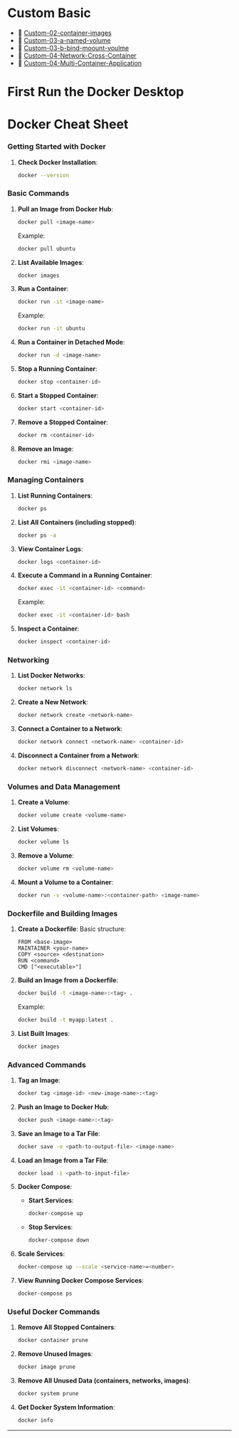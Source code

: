 

# Custom Basic   

- 📁 [Custom-02-container-images]()
- 📁 [Custom-03-a-named-volume]()
- 📁 [Custom-03-b-bind-moount-voulme]()
- 📁 [Custom-04-Network-Cross-Container]()
- 📁 [Custom-04-Multi-Container-Application]()



# First Run the Docker Desktop

# Docker Cheat Sheet

### **Getting Started with Docker**

1. **Check Docker Installation**:
    
    ```bash
    docker --version
    
    ```
    

### **Basic Commands**

1. **Pull an Image from Docker Hub**:
    
    ```bash
    docker pull <image-name>
    
    ```
    
    Example:
    
    ```bash
    docker pull ubuntu
    
    ```
    
2. **List Available Images**:
    
    ```bash
    docker images
    
    ```
    
3. **Run a Container**:
    
    ```bash
    docker run -it <image-name>
    
    ```
    
    Example:
    
    ```bash
    docker run -it ubuntu
    
    ```
    
4. **Run a Container in Detached Mode**:
    
    ```bash
    docker run -d <image-name>
    
    ```
    
5. **Stop a Running Container**:
    
    ```bash
    docker stop <container-id>
    
    ```
    
6. **Start a Stopped Container**:
    
    ```bash
    docker start <container-id>
    
    ```
    
7. **Remove a Stopped Container**:
    
    ```bash
    docker rm <container-id>
    
    ```
    
8. **Remove an Image**:
    
    ```bash
    docker rmi <image-name>
    
    ```
    

### **Managing Containers**

1. **List Running Containers**:
    
    ```bash
    docker ps
    
    ```
    
2. **List All Containers (including stopped)**:
    
    ```bash
    docker ps -a
    
    ```
    
3. **View Container Logs**:
    
    ```bash
    docker logs <container-id>
    
    ```
    
4. **Execute a Command in a Running Container**:
    
    ```bash
    docker exec -it <container-id> <command>
    
    ```
    
    Example:
    
    ```bash
    docker exec -it <container-id> bash
    
    ```
    
5. **Inspect a Container**:
    
    ```bash
    docker inspect <container-id>
    
    ```
    

### **Networking**

1. **List Docker Networks**:
    
    ```bash
    docker network ls
    
    ```
    
2. **Create a New Network**:
    
    ```bash
    docker network create <network-name>
    
    ```
    
3. **Connect a Container to a Network**:
    
    ```bash
    docker network connect <network-name> <container-id>
    
    ```
    
4. **Disconnect a Container from a Network**:
    
    ```bash
    docker network disconnect <network-name> <container-id>
    
    ```
    

### **Volumes and Data Management**

1. **Create a Volume**:
    
    ```bash
    docker volume create <volume-name>
    
    ```
    
2. **List Volumes**:
    
    ```bash
    docker volume ls
    
    ```
    
3. **Remove a Volume**:
    
    ```bash
    docker volume rm <volume-name>
    
    ```
    
4. **Mount a Volume to a Container**:
    
    ```bash
    docker run -v <volume-name>:<container-path> <image-name>
    
    ```
    

### **Dockerfile and Building Images**

1. **Create a Dockerfile**:
Basic structure:
    
    ```
    FROM <base-image>
    MAINTAINER <your-name>
    COPY <source> <destination>
    RUN <command>
    CMD ["<executable>"]
    
    ```
    
2. **Build an Image from a Dockerfile**:
    
    ```bash
    docker build -t <image-name>:<tag> .
    
    ```
    
    Example:
    
    ```bash
    docker build -t myapp:latest .
    
    ```
    
3. **List Built Images**:
    
    ```bash
    docker images
    
    ```
    

### **Advanced Commands**

1. **Tag an Image**:
    
    ```bash
    docker tag <image-id> <new-image-name>:<tag>
    
    ```
    
2. **Push an Image to Docker Hub**:
    
    ```bash
    docker push <image-name>:<tag>
    
    ```
    
3. **Save an Image to a Tar File**:
    
    ```bash
    docker save -o <path-to-output-file> <image-name>
    
    ```
    
4. **Load an Image from a Tar File**:
    
    ```bash
    docker load -i <path-to-input-file>
    
    ```
    
5. **Docker Compose**:
    - **Start Services**:
        
        ```bash
        docker-compose up
        
        ```
        
    - **Stop Services**:
        
        ```bash
        docker-compose down
        
        ```
        
6. **Scale Services**:
    
    ```bash
    docker-compose up --scale <service-name>=<number>
    
    ```
    
7. **View Running Docker Compose Services**:
    
    ```bash
    docker-compose ps
    
    ```
    

### **Useful Docker Commands**

1. **Remove All Stopped Containers**:
    
    ```bash
    docker container prune
    
    ```
    
2. **Remove Unused Images**:
    
    ```bash
    docker image prune
    
    ```
    
3. **Remove All Unused Data (containers, networks, images)**:
    
    ```bash
    docker system prune
    
    ```
    
4. **Get Docker System Information**:
    
    ```bash
    docker info
    
    ```
    

---
